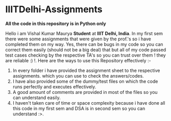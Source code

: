 # IIITDelhi-Assignments

**All the code in this repository is in Python only**

Hello i am Vishal Kumar Maurya **Student** at **IIIT Delhi, India**. In my first sem there were some assignments that were given by the prof.'s so i have
completed them on my way. Yes, there can be bugs in my code so you can correct them easily (should not be a big deal) that but all of my code passed test
cases checking by the respective TA's so you can trust over them ! they are reliable :) !.
Here are the ways to use this Repository effectively :-

1. In every folder i have provided the assignment sheet to the respective assignments. which you can use to check the answers/codes.
2. I have also provided some of the dummy/test files on which the code runs perfectly and executes effectively.
3. A good amount of comments are provided in most of the files so you can understand easily.
4. I haven't taken care of time or space complexity because i have done all this code in my first sem and DSA is in second sem so you can understand :>.
